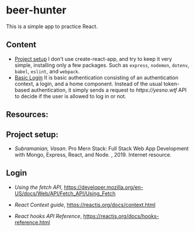 # beer-hunter

This is a simple app to practice React.

## Content

- [Project setup](/wiki/projectSetup.md)
    I don't use create-react-app, and try to keep it very simple, installing only a few packages. Such as `express`, `nodemon`, `dotenv`, `babel`, `eslint`, and `webpack`.
- [Basic Login]()
    It is basic authentication consisting of an authentication context, a login, and a home component.
    Instead of the usual token-based authentication, it simply sends a request to _https://yesno.wtf_ API to decide if the user is allowed to log in or not.

## Resources:

## Project setup:

- _Subramanian, Vasan_. Pro Mern Stack: Full Stack Web App Development with Mongo, Express, React, and Node. , 2019. Internet resource.

## Login

-  _Using the fetch API_, https://developer.mozilla.org/en-US/docs/Web/API/Fetch_API/Using_Fetch

- _React Context guide_, https://reactjs.org/docs/context.html

- _React hooks API Reference_, https://reactjs.org/docs/hooks-reference.html